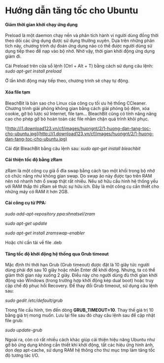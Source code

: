 # Hướng dẫn tăng tốc cho Ubuntu #
#### Giảm thời gian khởi chạy ứng dụng ####

Preload là một daemon chạy nền và phân tích hành vi người dùng đồng thời theo dõi các ứng dụng được sử dụng thường xuyên. Dựa trên những phân tích này, chương trình dự đoán ứng dụng nào có thể được người dùng sử dụng tiếp theo để nạp vào bộ nhớ. Nhờ vậy, thời gian khởi động ứng dụng giảm đi.

Cài Preload trên cửa sổ lệnh (Ctrl + Alt + T) bằng cách sử dụng câu lệnh: _sudo apt-get install preload_

Ở lần khởi động máy tiếp theo, chương trình sẽ chạy tự động.


#### Xóa file tạm ####
BleachBit là bản sao cho Linux của công cụ tối ưu hệ thống CCleaner. Chương trình giải phóng không gian bằng cách giải phóng bộ đệm, xóa cookie, gỡ bỏ lược sử Internet, file tạm… BleachBit cũng có tính năng nâng cao cho phép gỡ bỏ hoàn toàn các file nhằm chặn quá trình khôi phục.

![http://i1.download123.vn/cf/images/huongnt/2/1-huong-dan-tang-toc-cho-ubuntu.jpg](http://i1.download123.vn/cf/images/huongnt/2/1-huong-dan-tang-toc-cho-ubuntu.jpg)

Cài đặt BleachBit bằng câu lệnh sau: _sudo apt-get install bleachbit_

#### Cải thiện tốc độ bằng zRam ####

zRam là một công cụ giả ổ đĩa swap bằng cách tạo một khối trong bộ nhớ có chức năng như không gian swap. Do swap ảo này được tạo trên RAM nên nó nhanh hơn ổ swap thật rất nhiều. Nếu sở hữu cấu hình hệ thống yếu với RAM thấp thì zRam sẽ thực sự hữu ích. Đây là một công cụ cần thiết cho những máy có RAM ít hơn 2GB.

#### Cài công cụ từ PPA: ####

_sudo add-apt-repository ppa:shnatsel/zram_

_sudo apt-get update_

_sudo apt-get install zramswap-enabler_

Hoặc chỉ cần tải về file .deb

#### Tăng tốc độ khởi động hệ thống qua Grub timeout ####

Mặc định thì thời hạn Grub (Grub timeout) được đặt là 10 giây tức người dùng phải đợi sau 10 giây hoặc nhấn Enter để khởi động. Nhưng, ta có thể giảm thời gian này xuống 2 giây. Điều này cho người dùng đủ thời gian khởi động vào Windows (trong trường hợp khởi động kép dual boot) hoặc truy cập chế độ phục hồi Recovery. Để thay đổi Grub timeout, sử dụng câu lệnh sau:

_sudo gedit /etc/default/grub_

Trong file cấu hình, tìm đến dòng **GRUB\_TIMEOUT=10**. Thay thế giá trị 10 bằng giá trị mong muốn. Lưu lại file sau đó chạy câu lệnh sau để cập nhật file grub:

_sudo update-grub_

Ngoài ra, còn có rất nhiều cách khác giúp cải thiện hiệu năng Ubuntu như gỡ bỏ ứng dụng không cần thiết khi khởi động, tắt các hiệu ứng hình ảnh, dọn dẹp apt-cache, sử dụng RAM hệ thông cho thư mục tmp làm tăng tốc độ tương tác I/O.